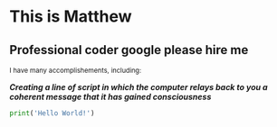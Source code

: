 # **This is Matthew**

## Professional coder google please hire me
<sub>I have many accomplishements, including: </sub>

**_Creating a line of script in which the computer relays back to you a coherent message that it has gained consciousness_**
```python
print('Hello World!')
```
